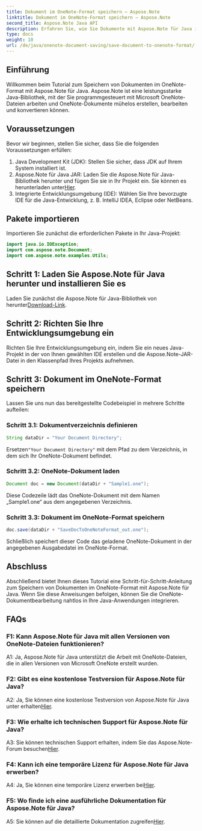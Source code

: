```yaml
---
title: Dokument im OneNote-Format speichern – Aspose.Note
linktitle: Dokument im OneNote-Format speichern – Aspose.Note
second_title: Aspose.Note Java API
description: Erfahren Sie, wie Sie Dokumente mit Aspose.Note für Java im OneNote-Format speichern. Befolgen Sie unsere Schritt-für-Schritt-Anleitung für eine nahtlose Integration.
type: docs
weight: 10
url: /de/java/onenote-document-saving/save-document-to-onenote-format/
---
```

## Einführung

Willkommen beim Tutorial zum Speichern von Dokumenten im OneNote-Format mit Aspose.Note für Java. Aspose.Note ist eine leistungsstarke Java-Bibliothek, mit der Sie programmgesteuert mit Microsoft OneNote-Dateien arbeiten und OneNote-Dokumente mühelos erstellen, bearbeiten und konvertieren können.

## Voraussetzungen

Bevor wir beginnen, stellen Sie sicher, dass Sie die folgenden Voraussetzungen erfüllen:

1. Java Development Kit (JDK): Stellen Sie sicher, dass JDK auf Ihrem System installiert ist.
2.  Aspose.Note für Java JAR: Laden Sie die Aspose.Note für Java-Bibliothek herunter und fügen Sie sie in Ihr Projekt ein. Sie können es herunterladen unter[Hier](https://releases.aspose.com/note/java/).
3. Integrierte Entwicklungsumgebung (IDE): Wählen Sie Ihre bevorzugte IDE für die Java-Entwicklung, z. B. IntelliJ IDEA, Eclipse oder NetBeans.

## Pakete importieren

Importieren Sie zunächst die erforderlichen Pakete in Ihr Java-Projekt:

```java
import java.io.IOException;
import com.aspose.note.Document;
import com.aspose.note.examples.Utils;
```

## Schritt 1: Laden Sie Aspose.Note für Java herunter und installieren Sie es

Laden Sie zunächst die Aspose.Note für Java-Bibliothek von herunter[Download-Link](https://releases.aspose.com/note/java/).

## Schritt 2: Richten Sie Ihre Entwicklungsumgebung ein

Richten Sie Ihre Entwicklungsumgebung ein, indem Sie ein neues Java-Projekt in der von Ihnen gewählten IDE erstellen und die Aspose.Note-JAR-Datei in den Klassenpfad Ihres Projekts aufnehmen.

## Schritt 3: Dokument im OneNote-Format speichern

Lassen Sie uns nun das bereitgestellte Codebeispiel in mehrere Schritte aufteilen:

### Schritt 3.1: Dokumentverzeichnis definieren

```java
String dataDir = "Your Document Directory";
```

 Ersetzen`"Your Document Directory"` mit dem Pfad zu dem Verzeichnis, in dem sich Ihr OneNote-Dokument befindet.

### Schritt 3.2: OneNote-Dokument laden

```java
Document doc = new Document(dataDir + "Sample1.one");
```

Diese Codezeile lädt das OneNote-Dokument mit dem Namen „Sample1.one“ aus dem angegebenen Verzeichnis.

### Schritt 3.3: Dokument im OneNote-Format speichern

```java
doc.save(dataDir + "SaveDocToOneNoteFormat_out.one");
```

Schließlich speichert dieser Code das geladene OneNote-Dokument in der angegebenen Ausgabedatei im OneNote-Format.

## Abschluss

Abschließend bietet Ihnen dieses Tutorial eine Schritt-für-Schritt-Anleitung zum Speichern von Dokumenten im OneNote-Format mit Aspose.Note für Java. Wenn Sie diese Anweisungen befolgen, können Sie die OneNote-Dokumentbearbeitung nahtlos in Ihre Java-Anwendungen integrieren.

## FAQs

### F1: Kann Aspose.Note für Java mit allen Versionen von OneNote-Dateien funktionieren?

A1: Ja, Aspose.Note für Java unterstützt die Arbeit mit OneNote-Dateien, die in allen Versionen von Microsoft OneNote erstellt wurden.

### F2: Gibt es eine kostenlose Testversion für Aspose.Note für Java?

 A2: Ja, Sie können eine kostenlose Testversion von Aspose.Note für Java unter erhalten[Hier](https://releases.aspose.com/).

### F3: Wie erhalte ich technischen Support für Aspose.Note für Java?

 A3: Sie können technischen Support erhalten, indem Sie das Aspose.Note-Forum besuchen[Hier](https://forum.aspose.com/c/note/28).

### F4: Kann ich eine temporäre Lizenz für Aspose.Note für Java erwerben?

 A4: Ja, Sie können eine temporäre Lizenz erwerben bei[Hier](https://purchase.aspose.com/temporary-license/).

### F5: Wo finde ich eine ausführliche Dokumentation für Aspose.Note für Java?

 A5: Sie können auf die detaillierte Dokumentation zugreifen[Hier](https://reference.aspose.com/note/java/).
